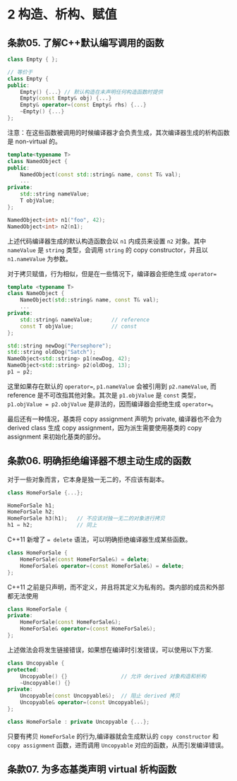 # 2 构造、析构、赋值

## 条款05. 了解C++默认编写调用的函数

```c++
class Empty { };

// 等价于
class Empty {
public:
    Empty() {...} // 默认构造在未声明任何构造函数时提供
    Empty(const Empty& obj) {...}
    Empty& operator=(const Empty& rhs) {...}
    ~Empty() {...}
};
```

注意：在这些函数被调用的时候编译器才会负责生成，其次编译器生成的析构函数是 non-virtual 的。

```c++
template<typename T>
class NamedObject {
public:
    NamedObject(const std::string& name, const T& val);
    ...
private:
    std::string nameValue;
    T objValue;
};

NamedObject<int> n1("foo", 42);
NamedObject<int> n2(n1);
```

上述代码编译器生成的默认构造函数会以 `n1` 内成员来设置 `n2` 对象。其中 `nameValue` 是 `string` 类型，会调用 `string` 的 copy constructor，并且以 `n1.nameValue` 为参数。

对于拷贝赋值，行为相似，但是在一些情况下，编译器会拒绝生成 `operator=`

```c++
template <typename T>
class NameObject {
    NameObject(std::string& name, const T& val);
    ...
private:
    std::string& nameValue;      // reference
    const T objValue;            // const
};

std::string newDog("Persephore");
std::string oldDog("Satch");
NameObject<std::string> p1(newDog, 42);
NameObject<std::string> p2(oldDog, 13);
p1 = p2;
```

这里如果存在默认的 `operator=`, `p1.nameValue` 会被引用到 `p2.nameValue`, 而 reference 是不可改指其他对象。其次是 `p1.objValue` 是 `const` 类型，`p1.objValue = p2.objValue` 是非法的，因而编译器会拒绝生成 `operator=`。

最后还有一种情况，基类将 copy assignment 声明为 private, 编译器也不会为 derived class 生成 copy assignment，因为派生需要使用基类的 copy assignment 来初始化基类的部分。


## 条款06. 明确拒绝编译器不想主动生成的函数

对于一些对象而言，它本身是独一无二的，不应该有副本。

```c++
class HomeForSale {...};

HomeForSale h1;
HomeForSale h2;
HomeForSale h3(h1);   // 不应该对独一无二的对象进行拷贝
h1 = h2;              // 同上
```

C++11 新增了 `= delete` 语法，可以明确拒绝编译器生成某些函数。

```c++
class HomeForSale {
    HomeForSale(const HomeForSale&) = delete;
    HomeForSale& operator=(const HomeForSale&) = delete;
};
```

C++11 之前是只声明，而不定义，并且将其定义为私有的。类内部的成员和外部都无法使用

```c++
class HomeForSale {
private:
    HomeForSale(const HomeForSale&);
    HomeForSale& operator=(const HomeForSale&);
};
```

上述做法会将发生链接错误，如果想在编译时引发错误，可以使用以下方案.

```c++
class Uncopyable {
protected:
    Uncopyable() {}                 // 允许 derived 对象构造和析构
    ~Uncopyable() {}
private:
    Uncopyable(const Uncopyable&);  // 阻止 derived 拷贝
    Uncopyable& operator=(const Uncopyable&);
};

class HomeForSale : private Uncopyable {...};
```

只要有拷贝 `HomeForSale` 的行为,编译器就会生成默认的 `copy constructor` 和 `copy assignment` 函数，进而调用 `Uncopyable` 对应的函数，从而引发编译错误。

## 条款07. 为多态基类声明 virtual 析构函数